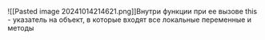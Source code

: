 ![[Pasted image 20241014214621.png]]Внутри функции при ее вызове
this - указатель на объект, в которые входят все локальные переменные и методы